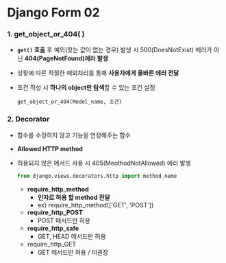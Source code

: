 # Django Form 02

### 1. get_object_or_404( )

- **`get()` 호출** 후 예외(찾는 값이 없는 경우) 발생 시 500(DoesNotExist) 에러가 아닌 **404(PageNotFound)에러 발생**

- 상황에 따른 적절한 예외처리를 통해 **사용자에게 올바른 에러 전달**

- 조건 작성 시 **하나의 object만 탐색**할 수 있는 조건 설정

  ```
  get_object_or_404(Model_name, 조건)
  ```

### 2. Decorator

- 함수를 수정하지 않고 기능을 연장해주는 함수

- **Allowed HTTP method**

- 허용되지 않은 메서드 사용 시 405(MeothodNotAllowed) 에러 발생

  ```python
  from django.views.decorators.http import method_name
  ```

  - **require_http_method**
    - **인자로 허용 할 method 전달**
    - ex) require_http_method(['GET', 'POST'])
  - **require_http_POST**
    - POST 메서드만 허용
  - **require_http_safe**
    - GET, HEAD 메서드만 허용
  - require_http_GET
    - GET 메서드만 허용 / 미권장

